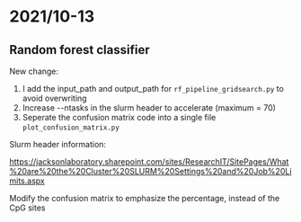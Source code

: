 # 2021/10-13

## Random forest classifier
New change:
1. I add the input_path and output_path for `rf_pipeline_gridsearch.py` to avoid overwriting
2. Increase --ntasks in the slurm header to accelerate (maximum = 70)
3. Seperate the confusion matrix code into a single file `plot_confusion_matrix.py`

Slurm header information:

https://jacksonlaboratory.sharepoint.com/sites/ResearchIT/SitePages/What%20are%20the%20Cluster%20SLURM%20Settings%20and%20Job%20Limits.aspx


Modify the confusion matrix to emphasize the percentage, instead of the CpG sites
